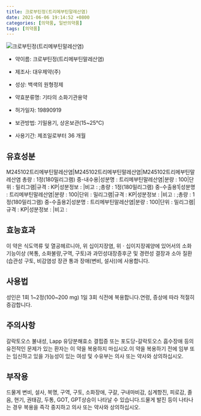 ```yaml
---
title: 크로부틴정(트리메부틴말레산염)
date: 2021-06-06 19:14:52 +0800
categories: [의약품, 일반의약품]
tags: [의약품]
---
```

![크로부틴정(트리메부틴말레산염)](https://nedrug.mfds.go.kr/pbp/cmn/itemImageDownload/1NXVKYFvlFx)

- 약이름: 크로부틴정(트리메부틴말레산염)
- 제조사: 대우제약(주)
- 성상: 백색의 원형정제

- 약효분류명: 기타의 소화기관용약
- 허가일자: 19890919
- 보관방법: 기밀용기, 상온보관(15~25℃)

- 사용기간: 제조일로부터 36 개월
## 유효성분
M245102트리메부틴말레산염|M245102트리메부틴말레산염|M245102트리메부틴말레산염
총량 : 1정(180밀리그램) 중-내수용|성분명 : 트리메부틴말레산염|분량 : 100|단위 : 밀리그램|규격 : KP|성분정보 : |비고 : ;총량 : 1정(180밀리그램) 중-수출용1|성분명 : 트리메부틴말레산염|분량 : 100|단위 : 밀리그램|규격 : KP|성분정보 : |비고 : ;총량 : 1정(180밀리그램) 중-수출용2|성분명 : 트리메부틴말레산염|분량 : 100|단위 : 밀리그램|규격 : KP|성분정보 : |비고 :
## 효능효과
이 약은 식도역류 및 열공헤르니아, 위 십이지장염, 위ㆍ십이지장궤양에 있어서의 소화기능이상 (복통, 소화불량,구역, 구토)과 과민성대장증후군 및 경련성 결장과 소아 질환(습관성 구토, 비감염성 장관 통과 장애(변비, 설사))에 사용합니다.
## 사용법
성인은 1회 1~2정(100~200 mg) 1일 3회 식전에 복용합니다.연령, 증상에 따라 적절히 증감합니다.
## 주의사항
갈락토오스 불내성, Lapp 유당분해효소 결핍증 또는 포도당-갈락토오스 흡수장애 등의 유전적인 문제가 있는 환자는 이 약을 복용하지 마십시오.이 약을 복용하기 전에 임부 또는 임신하고 있을 가능성이 있는 여성 및 수유부는 의사 또는 약사와 상의하십시오.
## 부작용
드물게 변비, 설사, 복명, 구역, 구토, 소화장애, 구갈, 구내마비감, 심계항진, 피로감, 졸음, 현기, 권태감, 두통, GOT, GPT상승이 나타날 수 있습니다.드물게 발진 등이 나타나는 경우 복용을 즉각 중지하고 의사 또는 약사와 상의하십시오.
